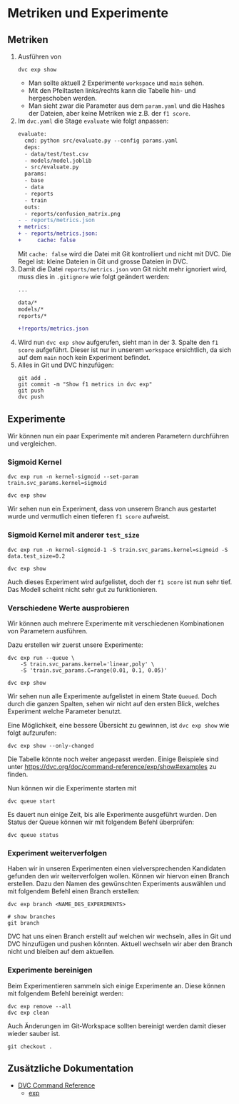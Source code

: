 # Metriken und Experimente

## Metriken

1. Ausführen von
    ```shell
    dvc exp show
    ```
    - Man sollte aktuell 2 Experimente `workspace` und `main` sehen.
    - Mit den Pfeiltasten links/rechts kann die Tabelle hin- und hergeschoben werden.
    - Man sieht zwar die Parameter aus dem `param.yaml` und die Hashes der Dateien, aber keine Metriken wie z.B. der `f1 score`.
1. Im `dvc.yaml` die Stage `evaluate` wie folgt anpassen:
    ```diff
    evaluate:
      cmd: python src/evaluate.py --config params.yaml
      deps:
      - data/test/test.csv
      - models/model.joblib
      - src/evaluate.py
      params:
      - base
      - data
      - reports
      - train
      outs:
      - reports/confusion_matrix.png
    - - reports/metrics.json
    + metrics:
    + - reports/metrics.json:
    +     cache: false
    ```
    Mit `cache: false` wird die Datei mit Git kontrolliert und nicht mit DVC. Die Regel ist: kleine Dateien in Git und grosse Dateien in DVC.
1. Damit die Datei `reports/metrics.json` von Git nicht mehr ignoriert wird, muss dies in `.gitignore` wie folgt geändert werden:
    ```diff
    ...

    data/*
    models/*
    reports/*

    +!reports/metrics.json
    ```
1. Wird nun `dvc exp show` aufgerufen, sieht man in der 3. Spalte den `f1 score` aufgeführt. Dieser ist nur in unserem `workspace` ersichtlich, da sich auf dem `main` noch kein Experiment befindet.
1. Alles in Git und DVC hinzufügen:
    ```shell
    git add .
    git commit -m "Show f1 metrics in dvc exp"
    git push
    dvc push
    ```

## Experimente

Wir können nun ein paar Experimente mit anderen Parametern durchführen und vergleichen.

### Sigmoid Kernel

```shell
dvc exp run -n kernel-sigmoid --set-param train.svc_params.kernel=sigmoid

dvc exp show
```

Wir sehen nun ein Experiment, dass von unserem Branch aus gestartet wurde und vermutlich einen tieferen `f1 score` aufweist.

### Sigmoid Kernel mit anderer `test_size`

```shell
dvc exp run -n kernel-sigmoid-1 -S train.svc_params.kernel=sigmoid -S data.test_size=0.2

dvc exp show
```

Auch dieses Experiment wird aufgelistet, doch der `f1 score` ist nun sehr tief. Das Modell scheint nicht sehr gut zu funktionieren.

### Verschiedene Werte ausprobieren

Wir können auch mehrere Experimente mit verschiedenen Kombinationen von Parametern ausführen.

Dazu erstellen wir zuerst unsere Experimente:

```shell
dvc exp run --queue \
    -S train.svc_params.kernel='linear,poly' \
    -S 'train.svc_params.C=range(0.01, 0.1, 0.05)'

dvc exp show
```

Wir sehen nun alle Experimente aufgelistet in einem State `Queued`. Doch durch die ganzen Spalten, sehen wir nicht auf den ersten Blick, welches Experiment welche Parameter benutzt.

Eine Möglichkeit, eine bessere Übersicht zu gewinnen, ist `dvc exp show` wie folgt aufzurufen:

```shell
dvc exp show --only-changed
```

Die Tabelle könnte noch weiter angepasst werden. Einige Beispiele sind unter https://dvc.org/doc/command-reference/exp/show#examples zu finden.

Nun können wir die Experimente starten mit

```shell
dvc queue start
```

Es dauert nun einige Zeit, bis alle Experimente ausgeführt wurden. Den Status der Queue können wir mit folgendem Befehl überprüfen:

```shell
dvc queue status
```

### Experiment weiterverfolgen

Haben wir in unseren Experimenten einen vielversprechenden Kandidaten gefunden den wir weiterverfolgen wollen. Können wir hiervon einen Branch erstellen. Dazu den Namen des gewünschten Experiments auswählen und mit folgendem Befehl einen Branch erstellen:

```shell
dvc exp branch <NAME_DES_EXPERIMENTS>

# show branches
git branch
```

DVC hat uns einen Branch erstellt auf welchen wir wechseln, alles in Git und DVC hinzufügen und pushen könnten. Aktuell wechseln wir aber den Branch nicht und bleiben auf dem aktuellen.

### Experimente bereinigen

Beim Experimentieren sammeln sich einige Experimente an. Diese können mit folgendem Befehl bereinigt werden:

```shell
dvc exp remove --all
dvc exp clean
```

Auch Änderungen im Git-Workspace sollten bereinigt werden damit dieser wieder sauber ist.

```shell
git checkout .
```

## Zusätzliche Dokumentation

- [DVC Command Reference](https://dvc.org/doc/command-reference)
    - [exp](https://dvc.org/doc/command-reference/exp#exp)
